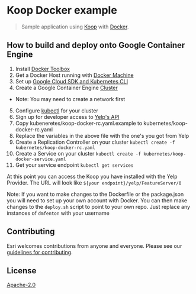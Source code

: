 # Koop Docker example

> Sample application using [Koop](https://github.com/esri/koop) with [Docker](https://www.docker.com/).

## How to build and deploy onto Google Container Engine
1. Install [Docker Toolbox](https://www.docker.com/products/docker-toolbox)
2. Get a Docker Host running with [Docker Machine](https://docs.docker.com/machine/get-started/)
3. Set up [Google Cloud SDK and Kubernetes CLI](https://cloud.google.com/container-engine/docs/before-you-begin)
4. Create a Google Container Engine [Cluster](https://cloud.google.com/container-engine/docs/clusters/operations#creating_a_container_cluster)
  - Note: You may need to create a network first
5. Configure [kubectl](https://cloud.google.com/container-engine/docs/before-you-begin) for your cluster
6. Sign up for developer access to [Yelp's API](https://www.yelp.com/developers)
7. Copy kubeneretes/koop-docker-rc.yaml.example to kubernetes/koop-docker-rc.yaml
8. Replace the variables in the above file with the one's you got from Yelp
9. Create a Replication Controller on your cluster `kubectl create -f kubernetes/koop-docker-rc.yaml`
10. Create a Service on your cluster `kubectl create -f kubernetes/koop-docker-service.yaml`
11. Get your service endpoint `kubectl get services`

At this point you can access the Koop you have installed with the Yelp Provider.
The URL will look like `${your endpoint}/yelp/FeatureServer/0`

Note: If you want to make changes to the Dockerfile or the package.json you will need to set up your own account with Docker. You can then make changes to the `deploy.sh` script to point to your own repo. Just replace any instances of `dmfenton` with your username


## Contributing

Esri welcomes contributions from anyone and everyone. Please see our [guidelines for contributing](https://github.com/Esri/contributing).

## License

[Apache-2.0](LICENSE.md)
